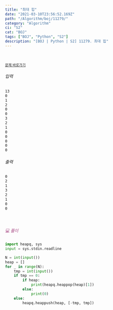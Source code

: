 ```yaml
---
title: "최대 힙"
date: "2021-03-10T23:56:52.169Z"
path: "/Algorithm/boj/11279/"
category: "Algorithm"
ci: "S2"
cat: "BOJ"
tags: ["BOJ", "Python", "S2"]
description: "[BOJ | Python | S2] 11279. 최대 힙"
---
```


<br />

<a href="https://www.acmicpc.net/problem/11279"><small>문제 바로가기</small></a>

###### 입력

```sh
13
0
1
2
0
0
3
2
1
0
0
0
0
0
```

###### 출력

```sh
0
2
1
3
2
1
0
0
```

<br />

##### <h5 style="color:#C587AE;">💻 풀이</h5>

```python
import heapq, sys
input = sys.stdin.readline

N = int(input())
heap = []
for _ in range(N):
    tmp = int(input())
    if tmp == 0:
        if heap:
            print(heapq.heappop(heap)[1])
        else:
            print(0)
    else:
        heapq.heappush(heap, [-tmp, tmp])
```



